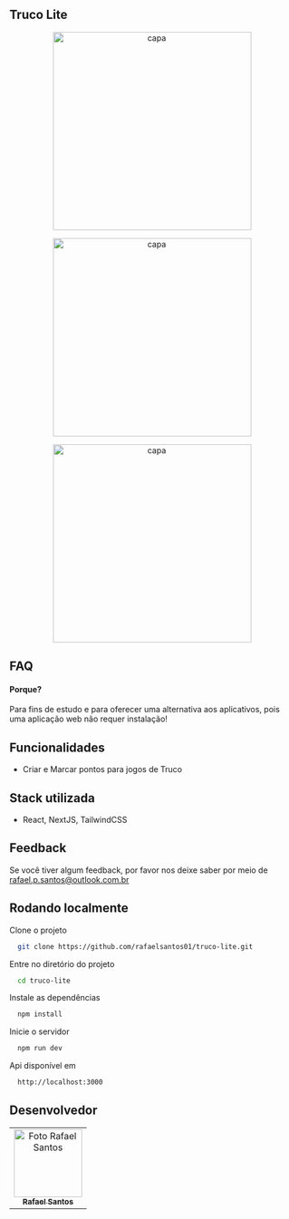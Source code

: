 ## Truco Lite

 <p align="center">
  <img src="https://truco.rafasantos.dev.br/images/capa.png" width="350px" alt="capa"/>
</p>

 <p align="center">
  <img src="https://truco.rafasantos.dev.br/images/jogo.png" width="350px" alt="capa"/>
</p>
 <p align="center">
  <img src="https://truco.rafasantos.dev.br/images/vencedor.png" width="350px" alt="capa"/>
</p>

## FAQ

#### Porque?

Para fins de estudo e para oferecer uma alternativa aos aplicativos, pois uma aplicação web não requer instalação!

## Funcionalidades

- Criar e Marcar pontos para jogos de Truco

## Stack utilizada

- React, NextJS, TailwindCSS

## Feedback

Se você tiver algum feedback, por favor nos deixe saber por meio de rafael.p.santos@outlook.com.br

## Rodando localmente

Clone o projeto

```bash
  git clone https://github.com/rafaelsantos01/truco-lite.git
```

Entre no diretório do projeto

```bash
  cd truco-lite
```

Instale as dependências

```bash
  npm install
```

Inicie o servidor

```bash
  npm run dev
```

Api disponível em

```bash
  http://localhost:3000
```

## Desenvolvedor

<table>
  <tr>
    <td align="center">
      <a href="https://github.com/rafaelsantos01" target="_blank">
        <img src="https://avatars.githubusercontent.com/u/83642989?v=4" width="120px;"      alt="Foto Rafael Santos"/><br>
        <sub>
          <b>Rafael Santos</b>
        </sub>
      </a>
    </td>
  </tr>
</table>
